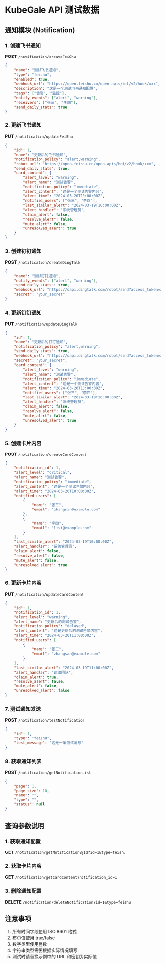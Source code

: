 # KubeGale API 测试数据

## 通知模块 (Notification)

### 1. 创建飞书通知
**POST** `/notification/createFeiShu`

```json
{
    "name": "测试飞书通知",
    "type": "feishu",
    "enabled": true,
    "webhook_url": "https://open.feishu.cn/open-apis/bot/v2/hook/xxx",
    "description": "这是一个测试飞书通知配置",
    "tags": ["告警", "监控"],
    "notify_events": ["alert", "warning"],
    "receivers": ["张三", "李四"],
    "send_daily_stats": true
}
```

### 2. 更新飞书通知
**PUT** `/notification/updateFeiShu`

```json
{
    "id": 1,
    "name": "更新后的飞书通知",
    "notification_policy": "alert,warning",
    "robot_url": "https://open.feishu.cn/open-apis/bot/v2/hook/xxx",
    "send_daily_stats": true,
    "card_content": {
        "alert_level": "warning",
        "alert_name": "测试告警",
        "notification_policy": "immediate",
        "alert_content": "这是一个测试告警内容",
        "alert_time": "2024-03-20T10:00:00Z",
        "notified_users": ["张三", "李四"],
        "last_similar_alert": "2024-03-19T10:00:00Z",
        "alert_handler": "系统管理员",
        "claim_alert": false,
        "resolve_alert": false,
        "mute_alert": false,
        "unresolved_alert": true
    }
}
```

### 3. 创建钉钉通知
**POST** `/notification/createDingTalk`

```json
{
    "name": "测试钉钉通知",
    "notify_events": ["alert", "warning"],
    "send_daily_stats": true,
    "webhook_url": "https://oapi.dingtalk.com/robot/send?access_token=xxx",
    "secret": "your_secret"
}
```

### 4. 更新钉钉通知
**PUT** `/notification/updateDingTalk`

```json
{
    "id": 1,
    "name": "更新后的钉钉通知",
    "notification_policy": "alert,warning",
    "send_daily_stats": true,
    "webhook_url": "https://oapi.dingtalk.com/robot/send?access_token=xxx",
    "secret": "your_secret",
    "card_content": {
        "alert_level": "warning",
        "alert_name": "测试告警",
        "notification_policy": "immediate",
        "alert_content": "这是一个测试告警内容",
        "alert_time": "2024-03-20T10:00:00Z",
        "notified_users": ["张三", "李四"],
        "last_similar_alert": "2024-03-19T10:00:00Z",
        "alert_handler": "系统管理员",
        "claim_alert": false,
        "resolve_alert": false,
        "mute_alert": false,
        "unresolved_alert": true
    }
}
```

### 5. 创建卡片内容
**POST** `/notification/createCardContent`

```json
{
    "notification_id": 1,
    "alert_level": "critical",
    "alert_name": "测试告警",
    "notification_policy": "immediate",
    "alert_content": "这是一个测试告警内容",
    "alert_time": "2024-03-20T10:00:00Z",
    "notified_users": [
        {
            "name": "张三",
            "email": "zhangsan@example.com"
        },
        {
            "name": "李四",
            "email": "lisi@example.com"
        }
    ],
    "last_similar_alert": "2024-03-19T10:00:00Z",
    "alert_handler": "系统管理员",
    "claim_alert": false,
    "resolve_alert": false,
    "mute_alert": false,
    "unresolved_alert": true
}
```

### 6. 更新卡片内容
**PUT** `/notification/updateCardContent`

```json
{
    "id": 1,
    "notification_id": 1,
    "alert_level": "warning",
    "alert_name": "更新后的测试告警",
    "notification_policy": "delayed",
    "alert_content": "这是更新后的测试告警内容",
    "alert_time": "2024-03-20T11:00:00Z",
    "notified_users": [
        {
            "name": "张三",
            "email": "zhangsan@example.com"
        }
    ],
    "last_similar_alert": "2024-03-19T11:00:00Z",
    "alert_handler": "运维团队",
    "claim_alert": true,
    "resolve_alert": false,
    "mute_alert": false,
    "unresolved_alert": false
}
```

### 7. 测试通知发送
**POST** `/notification/testNotification`

```json
{
    "id": 1,
    "type": "feishu",
    "test_message": "这是一条测试消息"
}
```

### 8. 获取通知列表
**POST** `/notification/getNotificationList`

```json
{
    "page": 1,
    "page_size": 10,
    "name": "",
    "type": "",
    "status": null
}
```

## 查询参数说明

### 1. 获取通知配置
**GET** `/notification/getNotificationById?id=1&type=feishu`

### 2. 获取卡片内容
**GET** `/notification/getCardContent?notification_id=1`

### 3. 删除通知配置
**DELETE** `/notification/deleteNotification?id=1&type=feishu`

## 注意事项

1. 所有时间字段使用 ISO 8601 格式
2. 布尔值使用 true/false
3. 数字类型使用整数
4. 字符串类型需要根据实际情况填写
5. 测试时请替换示例中的 URL 和密钥为实际值 